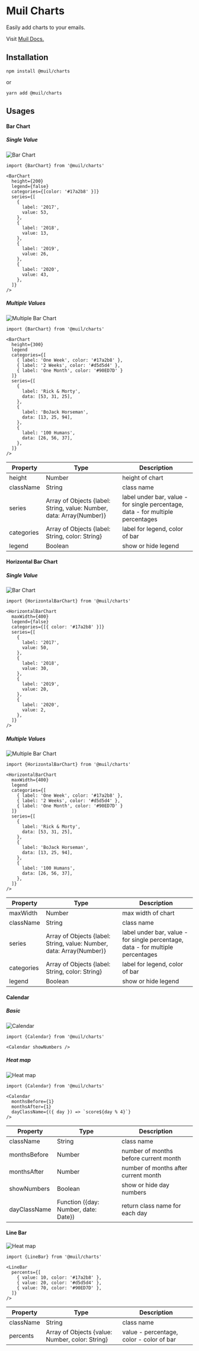 # Muil Charts

Easily add charts to your emails.

Visit [Muil Docs.](https://docs.muil.io)

## Installation

`npm install @muil/charts`

or

`yarn add @muil/charts`

## Usages

#### Bar Chart

##### Single Value

![Bar Chart](./media/bar-chart.png)

```
import {BarChart} from '@muil/charts'

<BarChart
  height={200}
  legend={false}
  categories={[color: '#17a2b8' }]}
  series={[
    {
      label: '2017',
      value: 53,
    },
    {
      label: '2018',
      value: 13,
    },
    {
      label: '2019',
      value: 26,
    },
    {
      label: '2020',
      value: 43,
    },
  ]}
/>
```

##### Multiple Values

![Multiple Bar Chart](./media/multiple-bar-chart.png)

```
import {BarChart} from '@muil/charts'

<BarChart
  height={300}
  legend
  categories={[
    { label: 'One Week', color: '#17a2b8' },
    { label: '2 Weeks', color: '#d5d5d4' },
    { label: 'One Month', color: '#90ED7D' }
  ]}
  series={[
    {
      label: 'Rick & Morty',
      data: [53, 31, 25],
    },
    {
      label: 'BoJack Horseman',
      data: [13, 25, 94],
    },
    {
      label: '100 Humans',
      data: [26, 56, 37],
    },
  ]}
/>
```

| Property   | Type                                                                 | Description                                                                     |
| ---------- | -------------------------------------------------------------------- | ------------------------------------------------------------------------------- |
| height     | Number                                                               | height of chart                                                                 |
| className  | String                                                               | class name                                                                      |
| series     | Array of Objects {label: String, value: Number, data: Array(Number)} | label under bar, value - for single percentage, data - for multiple percentages |
| categories | Array of Objects {label: String, color: String}                      | label for legend, color of bar                                                  |
| legend     | Boolean                                                              | show or hide legend                                                             |

#### Horizontal Bar Chart

##### Single Value

![Bar Chart](./media/hor-bar-chart.png)

```
import {HorizontalBarChart} from '@muil/charts'

<HorizontalBarChart
  maxWidth={400}
  legend={false}
  categories={[{ color: '#17a2b8' }]}
  series={[
    {
      label: '2017',
      value: 50,
    },
    {
      label: '2018',
      value: 30,
    },
    {
      label: '2019',
      value: 20,
    },
    {
      label: '2020',
      value: 2,
    },
  ]}
/>
```

##### Multiple Values

![Multiple Bar Chart](./media/multiple-hor-bar-chart.png)

```
import {HorizontalBarChart} from '@muil/charts'

<HorizontalBarChart
  maxWidth={400}
  legend
  categories={[
    { label: 'One Week', color: '#17a2b8' },
    { label: '2 Weeks', color: '#d5d5d4' },
    { label: 'One Month', color: '#90ED7D' }
  ]}
  series={[
    {
      label: 'Rick & Morty',
      data: [53, 31, 25],
    },
    {
      label: 'BoJack Horseman',
      data: [13, 25, 94],
    },
    {
      label: '100 Humans',
      data: [26, 56, 37],
    },
  ]}
/>
```

| Property   | Type                                                                 | Description                                                                     |
| ---------- | -------------------------------------------------------------------- | ------------------------------------------------------------------------------- |
| maxWidth   | Number                                                               | max width of chart                                                              |
| className  | String                                                               | class name                                                                      |
| series     | Array of Objects {label: String, value: Number, data: Array(Number)} | label under bar, value - for single percentage, data - for multiple percentages |
| categories | Array of Objects {label: String, color: String}                      | label for legend, color of bar                                                  |
| legend     | Boolean                                                              | show or hide legend                                                             |

#### Calendar

##### Basic

![Calendar](./media/calendar.png)

```
import {Calendar} from '@muil/charts'

<Calendar showNumbers />
```

##### Heat map

![Heat map](./media/heat-map.png)

```
import {Calendar} from '@muil/charts'

<Calendar
  monthsBefore={1}
  monthsAfter={1}
  dayClassName={({ day }) => `score${day % 4}`}
/>
```

| Property     | Type                                 | Description                           |
| ------------ | ------------------------------------ | ------------------------------------- |
| className    | String                               | class name                            |
| monthsBefore | Number                               | number of months before current month |
| monthsAfter  | Number                               | number of months after current month  |
| showNumbers  | Boolean                              | show or hide day numbers              |
| dayClassName | Function ({day: Number, date: Date}) | return class name for each day        |

#### Line Bar

![Heat map](./media/line-bar.png)

```
import {LineBar} from '@muil/charts'

<LineBar
  percents={[
    { value: 10, color: '#17a2b8' },
    { value: 20, color: '#d5d5d4' },
    { value: 70, color: '#90ED7D' },
  ]}
/>
```

| Property  | Type                                            | Description                              |
| --------- | ----------------------------------------------- | ---------------------------------------- |
| className | String                                          | class name                               |
| percents  | Array of Objects {value: Number, color: String} | value - percentage, color - color of bar |
